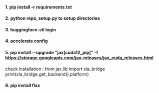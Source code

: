 #### 1. pip install -r requirements.txt <br />
#### 2. python repo_setup.py to setup directories <br />
#### 3. huggingface-cli login <br />
#### 4. accelerate config <br />
#### 5. pip install --upgrade "jax[cuda12_pip]" -f https://storage.googleapis.com/jax-releases/jax_cuda_releases.html
check installation : 
from jax.lib import xla_bridge
print(xla_bridge.get_backend().platform)
#### 6. pip install flax
